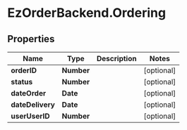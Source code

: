 # EzOrderBackend.Ordering

## Properties
Name | Type | Description | Notes
------------ | ------------- | ------------- | -------------
**orderID** | **Number** |  | [optional] 
**status** | **Number** |  | [optional] 
**dateOrder** | **Date** |  | [optional] 
**dateDelivery** | **Date** |  | [optional] 
**userUserID** | **Number** |  | [optional] 


